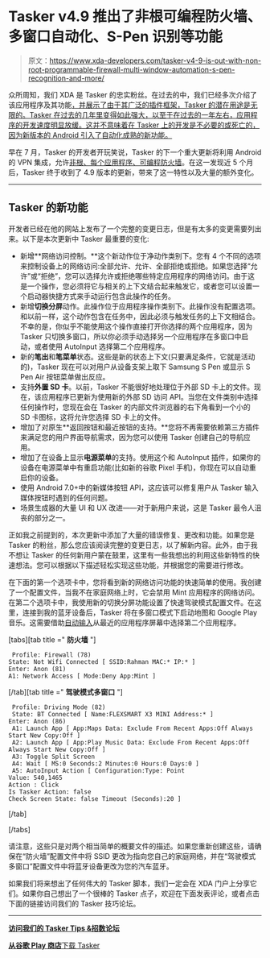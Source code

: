 # Tasker v4.9 推出了非根可编程防火墙、多窗口自动化、S-Pen 识别等功能

> 原文：<https://www.xda-developers.com/tasker-v4-9-is-out-with-non-root-programmable-firewall-multi-window-automation-s-pen-recognition-and-more/>

众所周知，我们 XDA 是 Tasker 的忠实粉丝。在过去的中，我们已经多次介绍了该应用程序及其功能[，并展示了由于其广泛的插件框架，Tasker 的潜在用途是无限的。Tasker 在过去的几年里变得如此强大，以至于在过去的一年左右，应用程序的开发速度明显放缓。这并不意味着在 Tasker 上的开发是不必要的或死亡的，因为新版本的 Android 引入了自动化成熟的新功能。](https://www.xda-developers.com/tag/tasker/)

早在 7 月，Tasker 的开发者开玩笑说，Tasker 的下一个重大更新将利用 Android 的 VPN 集成，允许[非根、每个应用程序、可编程防火墙](https://www.xda-developers.com/upcoming-tasker-update-to-bring-non-root-per-app-firewall/)。在这一发现近 5 个月后，Tasker 终于收到了 4.9 版本的更新，带来了这一特性以及大量的额外变化。

* * *

## **Tasker 的新功能**

开发者已经在他的网站上发布了一个完整的变更日志，但是有太多的变更需要列出来。以下是本次更新中 Tasker 最重要的变化:

*   新增**网络访问控制。**这个新动作位于净动作类别下。您有 4 个不同的选项来控制设备上的网络访问:全部允许、允许、全部拒绝或拒绝。如果您选择“允许”或“拒绝”，您可以选择允许或拒绝哪些特定应用程序的网络访问。由于这是一个操作，您必须将它与相关的上下文结合起来触发它，或者您可以设置一个启动器快捷方式来手动运行包含此操作的任务。
*   新增**切换分屏**动作。此操作位于应用程序操作类别下。此操作没有配置选项。和以前一样，这个动作包含在任务中，因此必须与触发任务的上下文相结合。不幸的是，你似乎不能使用这个操作直接打开你选择的两个应用程序，因为 Tasker 只切换多窗口，所以你必须手动选择另一个应用程序在多窗口中启动，或者使用 AutoInput 选择第二个应用程序。
*   新的**笔出**和**笔菜单**状态。这些是新的状态上下文(只要满足条件，它就是活动的)，Tasker 现在可以对用户从设备支架上取下 Samsung S Pen 或显示 S Pen Air 按钮菜单做出反应。
*   支持**外置 SD 卡**。以前，Tasker 不能很好地处理位于外部 SD 卡上的文件。现在，该应用程序已更新为使用新的外部 SD 访问 API。当您在文件类别中选择任何操作时，您现在会在 Tasker 的内部文件浏览器的右下角看到一个小的 SD 卡图标，这将允许您选择 SD 卡上的文件。
*   增加了对原生**返回按钮和最近按钮的支持。**您将不再需要依赖第三方插件来满足您的用户界面导航需求，因为您可以使用 Tasker 创建自己的导航应用。
*   增加了在设备上显示**电源菜单**的支持。使用这个和 AutoInput 插件，如果你的设备在电源菜单中有重启功能(比如新的谷歌 Pixel 手机)，你现在可以自动重启你的设备。
*   使用 Android 7.0+中的新媒体按钮 API，这应该可以修复用户从 Tasker 输入媒体按钮时遇到的任何问题。
*   场景生成器的大量 UI 和 UX 改进——对于新用户来说，这是 Tasker 最令人沮丧的部分之一。

正如我之前提到的，本次更新中添加了大量的错误修复、更改和功能。如果您是 Tasker 的粉丝，那么您应该阅读完整的变更日志，以了解新内容。此外，由于我不想让 Tasker 的任何新用户蒙在鼓里，这里有一些我想出的利用这些新特性的快速想法。您可以根据以下描述轻松实现这些功能，并根据您的需要进行修改。

在下面的第一个选项卡中，您将看到新的网络访问功能的快速简单的使用。我创建了一个配置文件，当我不在家庭网络上时，它会禁用 Mint 应用程序的网络访问。在第二个选项卡中，我使用新的切换分屏功能设置了快速驾驶模式配置文件。在这里，连接到我的蓝牙设备后，Tasker 将在多窗口模式下启动地图和 Google Play 音乐。这需要借助[自动输入](https://play.google.com/store/apps/details?id=com.joaomgcd.autoinput)从最近的应用程序屏幕中选择第二个应用程序。

[tabs][tab title =" **防火墙** "]

```
 Profile: Firewall (78)
State: Not Wifi Connected [ SSID:Rahman MAC:* IP:* ]
Enter: Anon (81)
A1: Network Access [ Mode:Deny App:Mint ] 
```

[/tab][tab title =" **驾驶模式多窗口** "]

```
 Profile: Driving Mode (82)
 State: BT Connected [ Name:FLEXSMART X3 MINI Address:* ]
Enter: Anon (86)
 A1: Launch App [ App:Maps Data: Exclude From Recent Apps:Off Always Start New Copy:Off ] 
 A2: Launch App [ App:Play Music Data: Exclude From Recent Apps:Off Always Start New Copy:Off ] 
 A3: Toggle Split Screen 
 A4: Wait [ MS:0 Seconds:2 Minutes:0 Hours:0 Days:0 ] 
 A5: AutoInput Action [ Configuration:Type: Point
Value: 540,1465
Action : Click
Is Tasker Action: false
Check Screen State: false Timeout (Seconds):20 ] 
```

[/tab]

[/tabs]

请注意，这些只是对两个相当简单的概要文件的描述。如果您重新创建这些，请确保在“防火墙”配置文件中将 SSID 更改为指向您自己的家庭网络，并在“驾驶模式多窗口”配置文件中将蓝牙设备更改为您的汽车蓝牙。

如果我们将来想出了任何伟大的 Tasker 脚本，我们一定会在 XDA 门户上分享它们。如果你自己想出了一个很棒的 Tasker 点子，欢迎在下面发表评论，或者点击下面的链接访问我们的 Tasker 技巧论坛。

* * *

[**访问我们的 Tasker Tips &招数论坛**](http://forum.xda-developers.com/u/tasker-tips-tricks)

[**从谷歌 Play 商店**下载 Tasker](https://play.google.com/store/apps/details?id=net.dinglisch.android.taskerm&hl=en)